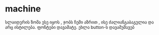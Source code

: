 ﻿# machine
სლაიდერის ზომა ესე იყოს , ჯობს ჩემი აზრით , ისე ძალიანგაბაგულია და არც ისტილება.
ფონტები დავამატე.
ეხლა button-ს დავამუშავებ 
